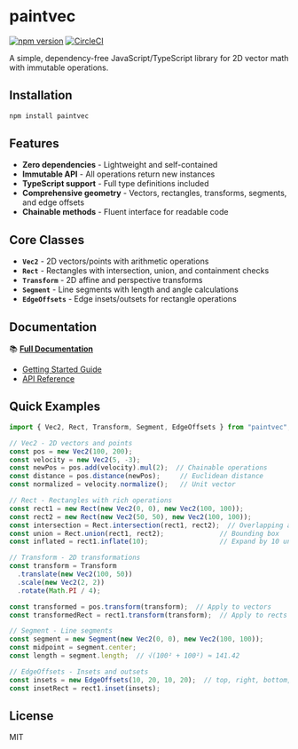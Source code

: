 # paintvec

[![npm version](https://badge.fury.io/js/paintvec.svg)](https://badge.fury.io/js/paintvec)
[![CircleCI](https://circleci.com/gh/seanchas116/paintvec.svg?style=svg)](https://circleci.com/gh/seanchas116/paintvec)

A simple, dependency-free JavaScript/TypeScript library for 2D vector math with immutable operations.

## Installation

```bash
npm install paintvec
```

## Features

- **Zero dependencies** - Lightweight and self-contained
- **Immutable API** - All operations return new instances
- **TypeScript support** - Full type definitions included
- **Comprehensive geometry** - Vectors, rectangles, transforms, segments, and edge offsets
- **Chainable methods** - Fluent interface for readable code

## Core Classes

- **`Vec2`** - 2D vectors/points with arithmetic operations
- **`Rect`** - Rectangles with intersection, union, and containment checks
- **`Transform`** - 2D affine and perspective transforms
- **`Segment`** - Line segments with length and angle calculations
- **`EdgeOffsets`** - Edge insets/outsets for rectangle operations

## Documentation

📚 **[Full Documentation](https://seanchas116.github.io/paintvec/)**

- [Getting Started Guide](https://seanchas116.github.io/paintvec/guide/getting-started.html)
- [API Reference](https://seanchas116.github.io/paintvec/api/)

## Quick Examples

```js
import { Vec2, Rect, Transform, Segment, EdgeOffsets } from "paintvec";

// Vec2 - 2D vectors and points
const pos = new Vec2(100, 200);
const velocity = new Vec2(5, -3);
const newPos = pos.add(velocity).mul(2);  // Chainable operations
const distance = pos.distance(newPos);     // Euclidean distance
const normalized = velocity.normalize();   // Unit vector

// Rect - Rectangles with rich operations
const rect1 = new Rect(new Vec2(0, 0), new Vec2(100, 100));
const rect2 = new Rect(new Vec2(50, 50), new Vec2(100, 100));
const intersection = Rect.intersection(rect1, rect2);  // Overlapping area
const union = Rect.union(rect1, rect2);              // Bounding box
const inflated = rect1.inflate(10);                  // Expand by 10 units

// Transform - 2D transformations
const transform = Transform
  .translate(new Vec2(100, 50))
  .scale(new Vec2(2, 2))
  .rotate(Math.PI / 4);

const transformed = pos.transform(transform);  // Apply to vectors
const transformedRect = rect1.transform(transform);  // Apply to rects

// Segment - Line segments
const segment = new Segment(new Vec2(0, 0), new Vec2(100, 100));
const midpoint = segment.center;
const length = segment.length;  // √(100² + 100²) ≈ 141.42

// EdgeOffsets - Insets and outsets
const insets = new EdgeOffsets(10, 20, 10, 20);  // top, right, bottom, left
const insetRect = rect1.inset(insets);
```

## License

MIT
